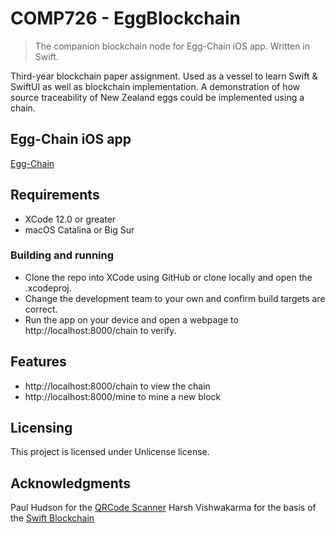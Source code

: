 # COMP726 - EggBlockchain
> The companion blockchain node for Egg-Chain iOS app. Written in Swift.

Third-year blockchain paper assignment. Used as a vessel to learn Swift & SwiftUI as well as blockchain implementation.
A demonstration of how source traceability of New Zealand eggs could be implemented using a chain.

## Egg-Chain iOS app

[Egg-Chain](https://github.com/bosh-code/COMP726-iOS-App)

## Requirements

* XCode 12.0 or greater
* macOS Catalina or Big Sur

### Building and running

* Clone the repo into XCode using GitHub or clone locally and open the .xcodeproj.
* Change the development team to your own and confirm build targets are correct.
* Run the app on your device and open a webpage to http://localhost:8000/chain to verify.

## Features

* http://localhost:8000/chain to view the chain
* http://localhost:8000/mine to mine a new block

## Licensing

This project is licensed under Unlicense license.

## Acknowledgments

Paul Hudson for the [QRCode Scanner](https://github.com/twostraws/CodeScanner)
Harsh Vishwakarma for the basis of the [Swift Blockchain](https://medium.com/@mhacnagbani/blockchain-by-swift-cddd4e1d02eb)
